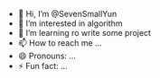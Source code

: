 - 👋 Hi, I’m @SevenSmallYun
- 👀 I’m interested in algorithm
- 💞️ I’m learning ro write some project
- 📫 How to reach me ...
- 😄 Pronouns: ...
- ⚡ Fun fact: ...

<!---
SevenSmallYun/SevenSmallYun is a ✨ special ✨ repository because its `README.md` (this file) appears on your GitHub profile.
You can click the Preview link to take a look at your changes.
--->
